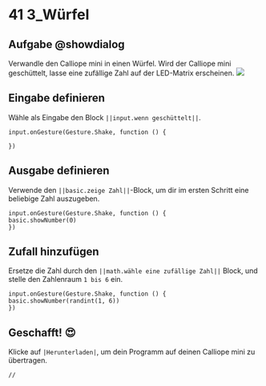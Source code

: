 # 41 3_Würfel

## Aufgabe @showdialog
Verwandle den Calliope mini in einen Würfel.
Wird der Calliope mini geschüttelt, lasse eine zufällige Zahl auf der LED-Matrix erscheinen.
![](https://calliope.cc/tutorials/dice_animation.gif)


## Eingabe definieren
Wähle als Eingabe den Block ``||input.wenn geschüttelt||``.

```blocks
input.onGesture(Gesture.Shake, function () {

})
```

## Ausgabe definieren
Verwende den ``||basic.zeige Zahl||``-Block, um dir im ersten Schritt eine beliebige Zahl auszugeben.

```blocks
input.onGesture(Gesture.Shake, function () {
basic.showNumber(0)
})
```

## Zufall hinzufügen
Ersetze die Zahl durch den ``||math.wähle eine zufällige Zahl||`` Block, und stelle den Zahlenraum `1 bis 6` ein.

```blocks
input.onGesture(Gesture.Shake, function () {
basic.showNumber(randint(1, 6))
})
```

## Geschafft! 😍
Klicke auf ``|Herunterladen|``, um dein Programm auf deinen Calliope mini zu übertragen.

```template
//
```




